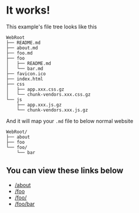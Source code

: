 # It works!

This example's file tree looks like this

```plain
WebRoot
├── README.md
├── about.md
├── foo.md
├── foo
│   ├── README.md
│   └── bar.md
├── favicon.ico
├── index.html
├── css
│   ├── app.xxx.css.gz
│   └── chunk-vendors.xxx.css.gz
└── js
    ├── app.xxx.js.gz
    └── chunk-vendors.xxx.js.gz
```

And it will map your `.md` file to below normal website

```plain
WebRoot/
├── about
├── foo
└── foo/
    └── bar
```

## You can view these links below

+ [/about](./about.md)
+ [/foo](./foo.md)
+ [/foo/](./foo/README.md)
+ [/foo/bar](./foo/bar.md)
